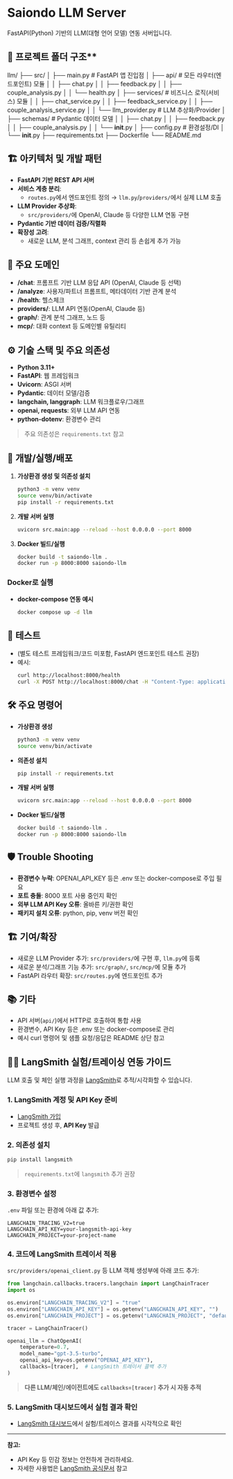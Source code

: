 # Saiondo LLM Server

FastAPI(Python) 기반의 LLM(대형 언어 모델) 연동 서버입니다.

## 📁 프로젝트 폴더 구조**

llm/
├── src/
│   ├── main.py                # FastAPI 앱 진입점
│   ├── api/                   # 모든 라우터(엔드포인트) 모듈
│   │   ├── chat.py
│   │   ├── feedback.py
│   │   ├── couple_analysis.py
│   │   └── health.py
│   ├── services/              # 비즈니스 로직(서비스) 모듈
│   │   ├── chat_service.py
│   │   ├── feedback_service.py
│   │   ├── couple_analysis_service.py
│   │   └── llm_provider.py    # LLM 추상화/Provider
│   ├── schemas/               # Pydantic 데이터 모델
│   │   ├── chat.py
│   │   ├── feedback.py
│   │   ├── couple_analysis.py
│   │   └── __init__.py
│   ├── config.py              # 환경설정/DI
│   └── __init__.py
├── requirements.txt
├── Dockerfile
└── README.md


## 🏗️ 아키텍처 및 개발 패턴

- **FastAPI 기반 REST API 서버**
- **서비스 계층 분리**:  
  - `routes.py`에서 엔드포인트 정의 → `llm.py`/`providers/`에서 실제 LLM 호출
- **LLM Provider 추상화**:  
  - `src/providers/`에 OpenAI, Claude 등 다양한 LLM 연동 구현
- **Pydantic 기반 데이터 검증/직렬화**
- **확장성 고려**:  
  - 새로운 LLM, 분석 그래프, context 관리 등 손쉽게 추가 가능

## 🧩 주요 도메인

- **/chat**: 프롬프트 기반 LLM 응답 API (OpenAI, Claude 등 선택)
- **/analyze**: 사용자/파트너 프롬프트, 메타데이터 기반 관계 분석
- **/health**: 헬스체크
- **providers/**: LLM API 연동(OpenAI, Claude 등)
- **graph/**: 관계 분석 그래프, 노드 등
- **mcp/**: 대화 context 등 도메인별 유틸리티

## ⚙️ 기술 스택 및 주요 의존성

- **Python 3.11+**
- **FastAPI**: 웹 프레임워크
- **Uvicorn**: ASGI 서버
- **Pydantic**: 데이터 모델/검증
- **langchain, langgraph**: LLM 워크플로우/그래프
- **openai, requests**: 외부 LLM API 연동
- **python-dotenv**: 환경변수 관리

> 주요 의존성은 `requirements.txt` 참고

## 🚀 개발/실행/배포

1. **가상환경 생성 및 의존성 설치**
   ```sh
   python3 -m venv venv
   source venv/bin/activate
   pip install -r requirements.txt
   ```
2. **개발 서버 실행**
   ```sh
   uvicorn src.main:app --reload --host 0.0.0.0 --port 8000
   ```
3. **Docker 빌드/실행**
   ```sh
   docker build -t saiondo-llm .
   docker run -p 8000:8000 saiondo-llm
   ```

### Docker로 실행

- **docker-compose 연동 예시**
  ```sh
  docker compose up -d llm
  ```

## 🧪 테스트

- (별도 테스트 프레임워크/코드 미포함, FastAPI 엔드포인트 테스트 권장)
- 예시:
  ```sh
  curl http://localhost:8000/health
  curl -X POST http://localhost:8000/chat -H "Content-Type: application/json" -d '{"prompt": "안녕!", "model": "openai"}'
  ```

## 🛠️ 주요 명령어

- **가상환경 생성**
  ```sh
  python3 -m venv venv
  source venv/bin/activate
  ```
- **의존성 설치**
  ```sh
  pip install -r requirements.txt
  ```
- **개발 서버 실행**
  ```sh
  uvicorn src.main:app --reload --host 0.0.0.0 --port 8000
  ```
- **Docker 빌드/실행**
  ```sh
  docker build -t saiondo-llm .
  docker run -p 8000:8000 saiondo-llm
  ```

## 🛡️ Trouble Shooting

- **환경변수 누락**: OPENAI_API_KEY 등은 .env 또는 docker-compose로 주입 필요
- **포트 충돌**: 8000 포트 사용 중인지 확인
- **외부 LLM API Key 오류**: 올바른 키/권한 확인
- **패키지 설치 오류**: python, pip, venv 버전 확인

## 🏗️ 기여/확장

- 새로운 LLM Provider 추가: `src/providers/`에 구현 후, `llm.py`에 등록
- 새로운 분석/그래프 기능 추가: `src/graph/`, `src/mcp/`에 모듈 추가
- FastAPI 라우터 확장: `src/routes.py`에 엔드포인트 추가

## 📚 기타

- API 서버(`api/`)에서 HTTP로 호출하여 통합 사용
- 환경변수, API Key 등은 .env 또는 docker-compose로 관리
- 예시 curl 명령어 및 샘플 요청/응답은 README 상단 참고

## 🧑‍🔬 LangSmith 실험/트레이싱 연동 가이드

LLM 호출 및 체인 실행 과정을 [LangSmith](https://smith.langchain.com/)로 추적/시각화할 수 있습니다.

### 1. LangSmith 계정 및 API Key 준비

- [LangSmith 가입](https://smith.langchain.com/)
- 프로젝트 생성 후, **API Key** 발급

### 2. 의존성 설치

```sh
pip install langsmith
```

> `requirements.txt`에 `langsmith` 추가 권장

### 3. 환경변수 설정

`.env` 파일 또는 환경에 아래 값 추가:
```
LANGCHAIN_TRACING_V2=true
LANGCHAIN_API_KEY=your-langsmith-api-key
LANGCHAIN_PROJECT=your-project-name
```

### 4. 코드에 LangSmith 트레이서 적용

`src/providers/openai_client.py` 등 LLM 객체 생성부에 아래 코드 추가:

```python
from langchain.callbacks.tracers.langchain import LangChainTracer
import os

os.environ["LANGCHAIN_TRACING_V2"] = "true"
os.environ["LANGCHAIN_API_KEY"] = os.getenv("LANGCHAIN_API_KEY", "")
os.environ["LANGCHAIN_PROJECT"] = os.getenv("LANGCHAIN_PROJECT", "default")

tracer = LangChainTracer()

openai_llm = ChatOpenAI(
    temperature=0.7,
    model_name="gpt-3.5-turbo",
    openai_api_key=os.getenv("OPENAI_API_KEY"),
    callbacks=[tracer],  # LangSmith 트레이서 콜백 추가
)
```

> **다른 LLM/체인/에이전트에도 `callbacks=[tracer]` 추가 시 자동 추적**

### 5. LangSmith 대시보드에서 실험 결과 확인

- [LangSmith 대시보드](https://smith.langchain.com/)에서 실험/트레이스 결과를 시각적으로 확인

---

**참고:**  
- API Key 등 민감 정보는 안전하게 관리하세요.
- 자세한 사용법은 [LangSmith 공식문서](https://docs.smith.langchain.com/) 참고

